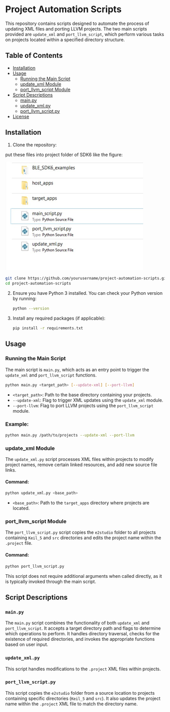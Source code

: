 
# Project Automation Scripts

This repository contains scripts designed to automate the process of updating XML files and porting LLVM projects. The two main scripts provided are `update_xml` and `port_llvm_script`, which perform various tasks on projects located within a specified directory structure.

## Table of Contents

- [Installation](#installation)
- [Usage](#usage)
  - [Running the Main Script](#running-the-main-script)
  - [update_xml Module](#update_xml-module)
  - [port_llvm_script Module](#port_llvm_script-module)
- [Script Descriptions](#script-descriptions)
  - [main.py](#mainpy)
  - [update_xml.py](#update_xmlpy)
  - [port_llvm_script.py](#port_llvm_scriptpy)
- [License](#license)

## Installation

1. Clone the repository:

put these files into project folder of SDK6 like the figure:

![smaple](media/example.jpg)

   ```bash
   git clone https://github.com/yourusername/project-automation-scripts.git
   cd project-automation-scripts
   ```

2. Ensure you have Python 3 installed. You can check your Python version by running:

   ```bash
   python --version
   ```

3. Install any required packages (if applicable):

   ```bash
   pip install -r requirements.txt
   ```


## Usage

### Running the Main Script

The main script is `main.py`, which acts as an entry point to trigger the `update_xml` and `port_llvm_script` functions.

```bash
python main.py <target_path> [--update-xml] [--port-llvm]
```

- `<target_path>`: Path to the base directory containing your projects.
- `--update-xml`: Flag to trigger XML updates using the `update_xml` module.
- `--port-llvm`: Flag to port LLVM projects using the `port_llvm_script` module.

### Example:

```bash
python main.py /path/to/projects --update-xml --port-llvm
```

### update_xml Module

The `update_xml.py` script processes XML files within projects to modify project names, remove certain linked resources, and add new source file links.

#### Command:

```bash
python update_xml.py <base_path>
```

- `<base_path>`: Path to the `target_apps` directory where projects are located.

### port_llvm_script Module

The `port_llvm_script.py` script copies the `e2studio` folder to all projects containing `Keil_5` and `src` directories and edits the project name within the `.project` file.

#### Command:

```bash
python port_llvm_script.py
```

This script does not require additional arguments when called directly, as it is typically invoked through the main script.

## Script Descriptions

### `main.py`

The `main.py` script combines the functionality of both `update_xml` and `port_llvm_script`. It accepts a target directory path and flags to determine which operations to perform. It handles directory traversal, checks for the existence of required directories, and invokes the appropriate functions based on user input.

### `update_xml.py`

This script handles modifications to the `.project` XML files within projects.


### `port_llvm_script.py`

This script copies the `e2studio` folder from a source location to projects containing specific directories (`Keil_5` and `src`). It also updates the project name within the `.project` XML file to match the directory name.

